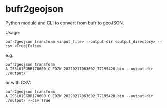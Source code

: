 # bufr2geojson

Python module and CLI to convert from bufr to geoJSON.

Usage:

````
bufr2geojson transform <input_file> --output-dir <output_directory> --csv <True|False>
````

e.g.

````
bufr2geojson transform A_ISSL01EGRR170600_C_EDZW_20220217063602_77195428.bin --output-dir ./output/
````

or with CSV:

````
bufr2geojson transform A_ISSL01EGRR170600_C_EDZW_20220217063602_77195428.bin --output-dir ./output/ --csv True
````

